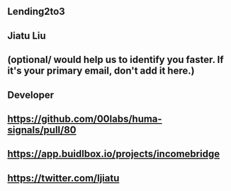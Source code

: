 ## Lending2to3

## Jiatu Liu

## <Used Email in Buidlbox> (optional/ would help us to identify you faster. If it's your primary email, don't add it here.)

## Developer

## https://github.com/00labs/huma-signals/pull/80

## https://app.buidlbox.io/projects/incomebridge

## https://twitter.com/ljiatu
